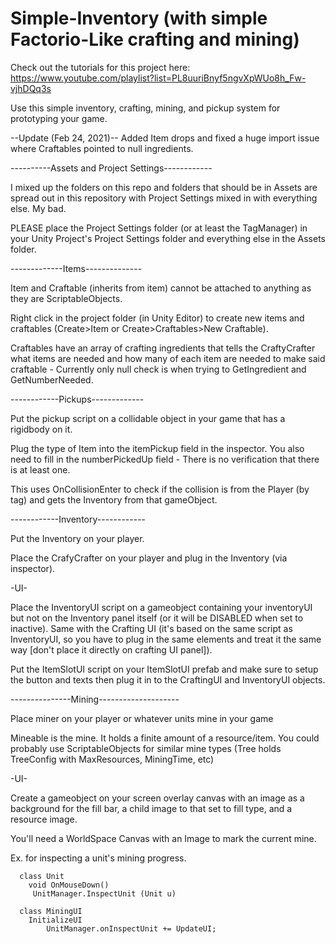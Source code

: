 # Simple-Inventory (with simple Factorio-Like crafting and mining)
Check out the tutorials for this project here: https://www.youtube.com/playlist?list=PL8uuriBnyf5ngvXpWUo8h_Fw-vjhDQq3s

Use this simple inventory, crafting, mining, and pickup system for prototyping your game.

--Update (Feb 24, 2021)--
Added Item drops and fixed a huge import issue where Craftables pointed to null ingredients.

----------Assets and Project Settings------------

I mixed up the folders on this repo and folders that should be in Assets are spread out in this repository with Project Settings mixed
in with everything else. My bad. 

PLEASE place the Project Settings folder (or at least the TagManager) in your Unity Project's Project Settings folder and everything
else in the Assets folder.

-------------Items--------------

Item and Craftable (inherits from item) cannot be attached to anything as they are ScriptableObjects.

Right click in the project folder (in Unity Editor) to create new items and craftables (Create>Item or Create>Craftables>New Craftable). 

Craftables have an array of crafting ingredients that tells the CraftyCrafter what items are needed and how many of each item are needed to make said craftable - Currently only null check is when trying to GetIngredient and GetNumberNeeded.

------------Pickups-------------

Put the pickup script on a collidable object in your game that has a rigidbody on it. 

Plug the type of Item into the itemPickup field in the inspector. You also need to fill in the numberPickedUp field - There is no verification that there is at least one.

This uses OnCollisionEnter to check if the collision is from the Player (by tag) and gets the Inventory from that gameObject.

------------Inventory------------

Put the Inventory on your player. 

Place the CrafyCrafter on your player and plug in the Inventory (via inspector).

-UI-

Place the InventoryUI script on a gameobject containing your inventoryUI but not on the Inventory panel itself (or it will be DISABLED when set to inactive).
Same with the Crafting UI (it's based on the same script as InventoryUI, so you have to plug in the same elements and treat it the same way [don't place it directly 
on crafting UI panel]).

Put the ItemSlotUI script on your ItemSlotUI prefab and make sure to setup the button and texts then plug it in to the CraftingUI and InventoryUI objects.

---------------Mining--------------------

Place miner on your player or whatever units mine in your game 

Mineable is the mine. It holds a finite amount of a resource/item. You could probably use ScriptableObjects for similar mine types (Tree holds TreeConfig with MaxResources, MiningTime, etc)

-UI-

Create a gameobject on your screen overlay canvas with an image as a background for the fill bar, a child image to that set to fill type, and a resource image.

You'll need a WorldSpace Canvas with an Image to mark the current mine.

Ex. for inspecting a unit's mining progress.
      
      class Unit 
        void OnMouseDown()
         UnitManager.InspectUnit (Unit u)  
         
      class MiningUI 
        InitializeUI
            UnitManager.onInspectUnit += UpdateUI;
